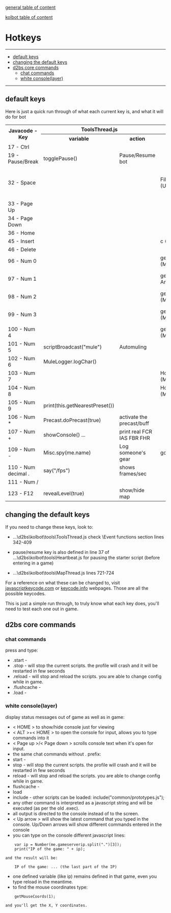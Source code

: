 [general table of content](https://github.com/blizzhackers/documentation/README.md)

[kolbot table of content](https://github.com/blizzhackers/documentation/tree/master/kolbot#README.rst)

# Hotkeys
---
* [default keys](#default-keys)
* [changing the default keys](#changing-the-default-keys)
* [d2bs core commands](#d2bs-core-commands)
	* [chat commands](#chat-commands)
	* [white console(layer)](#white-console(layer))
---

## default keys
Here is just a quick run through of what each current key is, and what it will do for bot
<table>
	<tr>
		<th rowspan="2"><b>Javacode - Key</b></th>
		<th colspan="2"><b>ToolsThread.js</b></th>
		<th colspan="2"><b>other scripts</b></th>
	</tr>
	<tr>
		<th><b>variable</b></th>
		<th><b>action</b></th>
		<th><b>variable</b></th>
		<th><b>action</b></th>
	</tr>
	<tr>
  	  	<td>17 - Ctrl</td>
  	  	<td></td>
  	  	<td></td>
  	  	<td></td>
  	  	<td></td>
	</tr>
	<tr>
  	  	<td>19 - Pause/Break</td>
  	  	<td>togglePause()</td>
  	  	<td>Pause/Resume bot</td>
  	  	<td></td>
  	  	<td></td>
	</tr>
	<tr>
  	  	<td>32 - Space</td>
  	  	<td></td>
  	  	<td></td>
  	  	<td>FileTools.copy (UserAddon.js)</td>
  	  	<td>copy the charconfig with name of char included </td>
	</tr>
	<tr>
  	  	<td>33 - Page Up</td>
  	  	<td></td>
  	  	<td></td>
  	  	<td></td>
  	  	<td></td>
	</tr>
	<tr>
  	  	<td>34 - Page Down</td>
  	  	<td></td>
  	  	<td></td>
  	  	<td></td>
  	  	<td></td>
	</tr>
	<tr>
  	  	<td>36 - Home</td>
  	  	<td></td>
  	  	<td></td>
  	  	<td></td>
  	  	<td></td>
	</tr>
	<tr>
  	  	<td>45 - Insert</td>
  	  	<td></td>
  	  	<td></td>
  	  	<td>c (Test.js)</td>
  	  	<td>print ... </td>
	</tr>
	<tr>
  	  	<td>46 - Delete</td>
  	  	<td></td>
  	  	<td></td>
  	  	<td></td>
  	  	<td></td>
	</tr>
	<tr>
  	  	<td>96 - Num 0</td>
  	  	<td></td>
  	  	<td></td>
  	  	<td>getHook("Next Area") (MapThread.js)</td>
  	  	<td>move to next area</td>
	</tr>
	<tr>
  	  	<td>97 - Num 1</td>
  	  	<td></td>
  	  	<td></td>
  	  	<td>getHook("Previous Area") (MapThread.js)</td>
  	  	<td>move to previous area</td>
	</tr>
	<tr>
  	  	<td>98 - Num 2</td>
  	  	<td></td>
  	  	<td></td>
  	  	<td>getHook("Waypoint") (MapThread.js)</td>
  	  	<td>move to wp</td>
	</tr>
	<tr>
  	  	<td>99 - Num 3</td>
  	  	<td></td>
  	  	<td></td>
  	  	<td>getHook("POI") (MapThread.js)</td>
  	  	<td>move to Point of Interest</td>
	</tr>
	<tr>
  	  	<td>100 - Num 4</td>
  	  	<td></td>
  	  	<td></td>
  	  	<td>getHook("Side Area") (MapThread.js)</td>
  	  	<td>move to side area</td>
	</tr>
	<tr>
  	  	<td>101 - Num 5</td>
  	  	<td>scriptBroadcast("mule")</td>
  	  	<td>Automuling</td>
  	  	<td></td>
  	  	<td></td>
	</tr>
	<tr>
  	  	<td>102 - Num 6</td>
  	  	<td>MuleLogger.logChar()</td>
  	  	<td></td>
  	  	<td></td>
  	  	<td></td>
	</tr>
	<tr>
  	  	<td>103 - Num 7</td>
  	  	<td></td>
  	  	<td></td>
  	  	<td>Hooks.monsters.enabled (MapThread.js)</td>
  	  	<td>show/hide monsters</td>
	</tr>
	<tr>
  	  	<td>104 - Num 8</td>
  	  	<td></td>
  	  	<td></td>
  	  	<td>Hooks.vector.enabled (MapThread.js)</td>
  	  	<td>show/hide vectors</td>
	</tr>
	<tr>
  	  	<td>105 - Num 9</td>
  	  	<td>print(this.getNearestPreset())</td>
  	  	<td></td>
  	  	<td></td>
  	  	<td></td>
	</tr>
	<tr>
  	  	<td>106 - Num *</td>
  	  	<td>Precast.doPrecast(true)</td>
  	  	<td>activate the precast/buff</td>
  	  	<td></td>
  	  	<td></td>
	</tr>
	<tr>
  	  	<td>107 - Num +</td>
  	  	<td>showConsole() ...</td>
  	  	<td>print real FCR IAS FBR FHR</td>
  	  	<td></td>
  	  	<td></td>
	</tr>
	<tr>
  	  	<td>109 - Num -</td>
  	  	<td>Misc.spy(me.name)</td>
  	  	<td>Log someone's gear</td>
  	  	<td>go (CrushTele.js)</td>
  	  	<td>autoteleport in strategic areas</td>
	</tr>
	<tr>
  	  	<td>110 - Num decimal .</td>
  	  	<td>say("/fps")</td>
  	  	<td>shows frames/sec</td>
  	  	<td></td>
  	  	<td></td>
	</tr>
	<tr>
  	  	<td>111 - Num /</td>
  	  	<td></td>
  	  	<td></td>
  	  	<td></td>
  	  	<td></td>
	</tr>
	<tr>
  	  	<td>123 - F12</td>
  	  	<td>revealLevel(true)</td>
  	  	<td>show/hide map</td>
  	  	<td></td>
  	  	<td></td>
	</tr>
</table>

## changing the default keys

If you need to change these keys, look to:

* ...\d2bs\kolbot\tools\ToolsThread.js check \\Event functions section lines 342-409

* pause/resume key is also defined in line 37 of ...\d2bs\kolbot\tools\Heartbeat.js for pausing the starter script (before entering in a game)

* ...\d2bs\kolbot\tools\MapThread.js lines 721-724


For a reference on what these can be changed to, visit [javascriptkeycode.com](http://www.javascriptkeycode.com/) or [keycode.info](http://keycode.info/) webpages. Those are all the possible keycodes.

This is just a simple run through, to truly know what each key does, you'll need to test each one out in game.

## d2bs core commands

### chat commands
press <Enter> and type:
* .start -
* .stop - will stop the current scripts. the profile will crash and it will be restarted in few seconds
* .reload - will stop and reload the scripts. you are able to change config while in game.
* .flushcache -
* .load -

### white console(layer)
display status messages out of game as well as in game:
* < HOME > to show/hide console just for viewing
* < ALT >+< HOME > to open the console for input, allows you to type commands into it
* < Page up >/< Page down > scrolls console text when it's open for input.
* the same chat commands without . prefix:
* start -
* stop - will stop the current scripts. the profile will crash and it will be restarted in few seconds
* reload - will stop and reload the scripts. you are able to change config while in game.
* flushcache -
* load
* include - other scripts can be loaded: include("common/prototypes.js");
* any other command is interpreted as a javascript string and will be executed (as per the old .exec).
* all output is directed to the console instead of to the screen.
* < Up arrow > will show the latest command that you typed in the console. Up/Down arrows will show different commands entered in the console
* you can type on the console different javascript lines:
```
	var ip = Number(me.gameserverip.split(".")[3]);
	print("IP of the game: " + ip);
``` 
	and the result will be:
```
	IP of the game: ... (the last part of the IP)
```
* one defined variable (like ip) remains defined in that game, even you type reload in the meantime.
* to find the mouse coordinates type:
```
	getMouseCoords(1);
```
	and you'll get the X, Y coordinates. 
